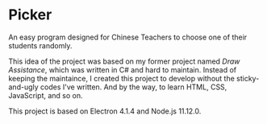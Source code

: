 # Picker

An easy program designed for Chinese Teachers to choose one of their students randomly.

This idea of the project was based on my former project named _Draw Assistance_, which was written in C# and hard to maintain. Instead of keeping the maintaince, I created this project to develop without the sticky-and-ugly codes I've written. And by the way, to learn HTML, CSS, JavaScript, and so on.

This project is based on Electron 4.1.4 and Node.js 11.12.0.